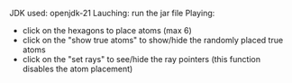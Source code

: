 
JDK used: openjdk-21
Lauching: run the jar file
Playing: 
- click on the hexagons to place atoms (max 6)
- click on the "show true atoms" to show/hide the randomly placed true atoms
- click on the "set rays" to see/hide the ray pointers (this function disables the atom placement)
